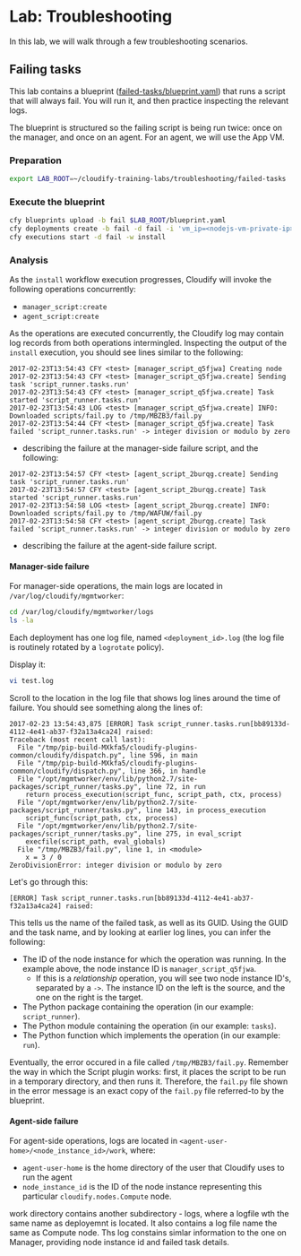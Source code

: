 # Lab: Troubleshooting

In this lab, we will walk through a few troubleshooting scenarios.

## Failing tasks

This lab contains a blueprint ([failed-tasks/blueprint.yaml](failed-task/blueprint.yaml)) that runs a script that will
always fail. You will run it, and then practice inspecting the relevant logs.

The blueprint is structured so the failing script is being run twice: once on the manager, and once on an agent. For an
agent, we will use the App VM.

### Preparation

```bash
export LAB_ROOT=~/cloudify-training-labs/troubleshooting/failed-tasks
```

### Execute the blueprint

```bash
cfy blueprints upload -b fail $LAB_ROOT/blueprint.yaml
cfy deployments create -b fail -d fail -i 'vm_ip=<nodejs-vm-private-ip>'
cfy executions start -d fail -w install
```

### Analysis

As the `install` workflow execution progresses, Cloudify will invoke the following operations concurrently:

* `manager_script:create`
* `agent_script:create`

As the operations are executed concurrently, the Cloudify log may contain log records from both operations intermingled.
Inspecting the output of the `install` execution, you should see lines similar to the following:

```
2017-02-23T13:54:43 CFY <test> [manager_script_q5fjwa] Creating node
2017-02-23T13:54:43 CFY <test> [manager_script_q5fjwa.create] Sending task 'script_runner.tasks.run'
2017-02-23T13:54:43 CFY <test> [manager_script_q5fjwa.create] Task started 'script_runner.tasks.run'
2017-02-23T13:54:43 LOG <test> [manager_script_q5fjwa.create] INFO: Downloaded scripts/fail.py to /tmp/MBZB3/fail.py
2017-02-23T13:54:44 CFY <test> [manager_script_q5fjwa.create] Task failed 'script_runner.tasks.run' -> integer division or modulo by zero
```

- describing the failure at the manager-side failure script, and the following:

```
2017-02-23T13:54:57 CFY <test> [agent_script_2burqg.create] Sending task 'script_runner.tasks.run'
2017-02-23T13:54:57 CFY <test> [agent_script_2burqg.create] Task started 'script_runner.tasks.run'
2017-02-23T13:54:58 LOG <test> [agent_script_2burqg.create] INFO: Downloaded scripts/fail.py to /tmp/WAFUW/fail.py
2017-02-23T13:54:58 CFY <test> [agent_script_2burqg.create] Task failed 'script_runner.tasks.run' -> integer division or modulo by zero
```

- describing the failure at the agent-side failure script.

#### Manager-side failure

For manager-side operations, the main logs are located in `/var/log/cloudify/mgmtworker`:

```bash
cd /var/log/cloudify/mgmtworker/logs
ls -la
```

Each deployment has one log file, named `<deployment_id>.log` (the log file is routinely rotated by a `logrotate` policy).

Display it:

```bash
vi test.log
```

Scroll to the location in the log file that shows log lines around the time of failure. You should see something along
the lines of:

```
2017-02-23 13:54:43,875 [ERROR] Task script_runner.tasks.run[bb89133d-4112-4e41-ab37-f32a13a4ca24] raised:
Traceback (most recent call last):
  File "/tmp/pip-build-MXkfa5/cloudify-plugins-common/cloudify/dispatch.py", line 596, in main
  File "/tmp/pip-build-MXkfa5/cloudify-plugins-common/cloudify/dispatch.py", line 366, in handle
  File "/opt/mgmtworker/env/lib/python2.7/site-packages/script_runner/tasks.py", line 72, in run
    return process_execution(script_func, script_path, ctx, process)
  File "/opt/mgmtworker/env/lib/python2.7/site-packages/script_runner/tasks.py", line 143, in process_execution
    script_func(script_path, ctx, process)
  File "/opt/mgmtworker/env/lib/python2.7/site-packages/script_runner/tasks.py", line 275, in eval_script
    execfile(script_path, eval_globals)
  File "/tmp/MBZB3/fail.py", line 1, in <module>
    x = 3 / 0
ZeroDivisionError: integer division or modulo by zero
```

Let's go through this:

```
[ERROR] Task script_runner.tasks.run[bb89133d-4112-4e41-ab37-f32a13a4ca24] raised:
```

This tells us the name of the failed task, as well as its GUID.
Using the GUID and the task name, and by looking at earlier log lines, you can infer the following:

*   The ID of the node instance for which the operation was running. In the example above, the node instance
    ID is `manager_script_q5fjwa`.
    *   If this is a *relationship* operation, you will see two node instance ID's, separated by a `->`. The instance
        ID on the left is the source, and the one on the right is the target.
*   The Python package containing the operation (in our example: `script_runner`).
*   The Python module containing the operation (in our example: `tasks`).
*   The Python function which implements the operation (in our example: `run`).
    
Eventually, the error occured in a file called `/tmp/MBZB3/fail.py`. Remember the way in which the Script plugin works:
first, it places the script to be run in a temporary directory, and then runs it. Therefore, the `fail.py` file shown in
the error message is an exact copy of the `fail.py` file referred-to by the blueprint.

#### Agent-side failure

For agent-side operations, logs are located in `<agent-user-home>/<node_instance_id>/work`, where:

* `agent-user-home` is the home directory of the user that Cloudify uses to run the agent
* `node_instance_id` is the ID of the node instance representing this particular `cloudify.nodes.Compute` node.

work directory contains another subdirectory - logs, where a logfile wth the same name as deployemnt is located.
It also contains a log file name the same as Compute node.  Ths log constains simlar information to the one on Manager, providing node instance id and failed task details.
